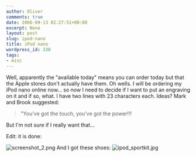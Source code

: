```yaml
---
author: Oliver
comments: true
date: 2006-09-13 02:27:51+00:00
excerpt: None
layout: post
slug: ipod-nano
title: iPod nano
wordpress_id: 330
tags:
- misc
---
```


Well, apparently the "available today" means you can order today but that the Apple stores don't actually have them.  Oh wells.  I will be ordering my iPod nano online now... so now I need to decide if I want to put an engraving on it and if so, what.  I have two lines with 23 characters each.  Ideas?  Mark and Brook suggested:

<blockquote class="lyrics">"You've got the touch,
you've got the power!!!</blockquote>

But I'm not sure if I really want that...

Edit: it is done:

<img id="image331" src="http://www.oliverweb.com/wp-content/uploads/2006/09/screenshot_2.png" alt="screenshot_2.png" style="border:0" />
And I got these shoes:

<img id="image332" src="http://www.oliverweb.com/wp-content/uploads/2006/09/ipod_sportkit.jpg" alt="ipod_sportkit.jpg" />